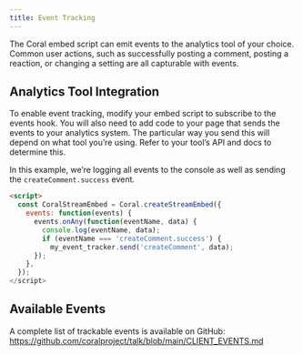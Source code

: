 ```yaml
---
title: Event Tracking
---
```


The Coral embed script can emit events to the analytics tool of your choice. Common user actions, such as successfully posting a comment, posting a reaction, or changing a setting are all capturable with events.

## Analytics Tool Integration

To enable event tracking, modify your embed script to subscribe to the events hook. You will also need to add code to your page that sends the events to your analytics system. The particular way you send this will depend on what tool you’re using. Refer to your tool’s API and docs to determine this.

In this example, we’re logging all events to the console as well as sending the `createComment.success` event.

```html
<script>
  const CoralStreamEmbed = Coral.createStreamEmbed({
    events: function(events) {
      events.onAny(function(eventName, data) {
        console.log(eventName, data);
        if (eventName === 'createComment.success') {
          my_event_tracker.send('createComment', data);
      });
    },
  });
</script>
```

## Available Events

A complete list of trackable events is available on GitHub: https://github.com/coralproject/talk/blob/main/CLIENT_EVENTS.md
